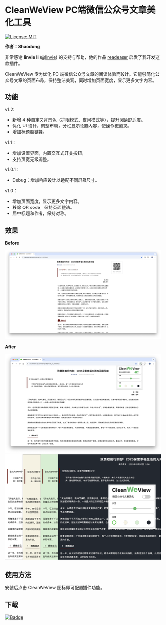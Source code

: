 # CleanWeView PC端微信公众号文章美化工具
[![License: MIT](https://img.shields.io/badge/License-MIT-yellow.svg)](https://opensource.org/licenses/MIT)

**作者：Shaodong**

非常感谢 **linvie li** ([@linvie](https://github.com/linvie)) 的支持与帮助，他的作品 [readeaser](https://chromewebstore.google.com/detail/readeaser/pfibgbgioglhioghjjikmndejenllpnh) 启发了我开发这款插件。

CleanWeView 专为优化 PC 端微信公众号文章的阅读体验而设计。它能够简化公众号文章的页面布局，保持整洁美观，同时增加页面宽度，显示更多文字内容。

## 功能

v1.2:
- 新增 4 种自定义背景色（护眼模式、夜间模式等），提升阅读舒适度。
- 优化 UI 设计，调整布局，分栏显示设置内容，使操作更直观。
- 增加标题超链接。

v1.1：
- 增加设置界面，内置交互式开关按钮。
- 支持页宽无级调整。

v1.0.1：
- Debug：增加响应设计以适配不同屏幕尺寸。

v1.0：
- 增加页面宽度，显示更多文字内容。
- 移除 QR code，保持页面整洁。
- 居中标题和作者，保持对称。

## 效果

**Before**

<img src=".\promo\before.png" style="zoom:80%;" />

**After**

<img src=".\promo\after.png" style="zoom:80%;" />

<img src=".\promo\BgDemo.png" style="zoom:75%;" />

## 使用方法

安装后点击 CleanWeView 图标即可配置插件功能。

## 下载

[![Badge](./promo/badge.png)](https://chromewebstore.google.com/detail/cleanweview/gcfpfeiboojafinlacpiapddfbabnlkk)
